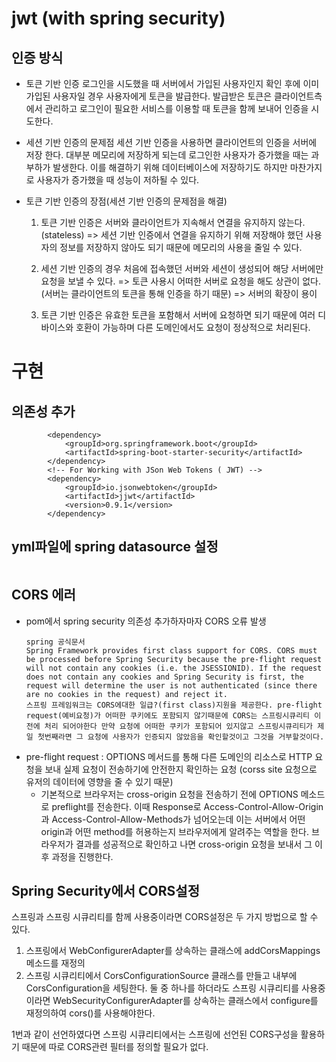 # jwt (with spring security)

## 인증 방식

- 토큰 기반 인증
로그인을 시도했을 때 서버에서 가입된 사용자인지 확인 후에 이미 가입된 사용자일 경우 사용자에게 토큰을 발급한다. 발급받은 토큰은 클라이언트측에서 관리하고 로그인이 필요한 서비스를 이용할 때 토큰을 함께 보내어 인증을 시도한다.

- 세션 기반 인증의 문제점
세션 기반 인증을 사용하면 클라이언트의 인증을 서버에 저장 한다. 대부분 메모리에 저장하게 되는데 로그인한 사용자가 증가했을 때는 과부하가 발생한다. 이를 해결하기 위해 데이터베이스에 저장하기도 하지만 마찬가지로 사용자가 증가했을 때 성능이 저하될 수 있다.

- 토큰 기반 인증의 장점(세션 기반 인증의 문제점을 해결)  
	1. 토큰 기반 인증은 서버와 클라이언트가 지속해서 연결을 유지하지 않는다.(stateless)
	=> 세션 기반 인증에서 연결을 유지하기 위해 저장해야 했던 사용자의 정보를 저장하지 않아도 되기 때문에 메모리의 사용을 줄일 수 있다.  
	
	2. 세션 기반 인증의 경우 처음에 접속했던 서버와 세션이 생성되어 해당 서버에만 요청을 보낼 수 있다. 
	=> 토큰 사용시 어떠한 서버로 요청을 해도 상관이 없다.(서버는 클라이언트의 토큰을 통해 인증을 하기 때문) 
	=> 서버의 확장이 용이

	3. 토큰 기반 인증은 유효한 토큰을 포함해서 서버에 요청하면 되기 때문에 여러 디바이스와 호환이 가능하며 다른 도메인에서도 요청이 정상적으로 처리된다.

# 구현

## 의존성 추가  
```
        <dependency>
            <groupId>org.springframework.boot</groupId>
            <artifactId>spring-boot-starter-security</artifactId>
        </dependency>
        <!-- For Working with JSon Web Tokens ( JWT) -->
      	<dependency>
            <groupId>io.jsonwebtoken</groupId>
            <artifactId>jjwt</artifactId>
            <version>0.9.1</version>
      	</dependency>
```
## yml파일에 spring datasource 설정
```
```

## CORS 에러
- pom에서 spring security 의존성 추가하자마자 CORS 오류 발생
	```
	spring 공식문서  
	Spring Framework provides first class support for CORS. CORS must be processed before Spring Security because the pre-flight request will not contain any cookies (i.e. the JSESSIONID). If the request does not contain any cookies and Spring Security is first, the request will determine the user is not authenticated (since there are no cookies in the request) and reject it.
	스프링 프레임워크는 CORS에대한 일급?(first class)지원을 제공한다. pre-flight request(예비요청)가 어떠한 쿠키에도 포함되지 않기때문에 CORS는 스프링시큐리티 이전에 처리 되어야한다 만약 요청에 어떠한 쿠키가 포함되어 있지않고 스프링시큐리티가 제일 첫번째라면 그 요청에 사용자가 인증되지 않았음을 확인할것이고 그것을 거부할것이다.
	```
- pre-flight request : OPTIONS 메서드를 통해 다른 도메인의 리소스로 HTTP 요청을 보내 실제 요청이 전송하기에 안전한지 확인하는 요청 (corss site 요청으로 유저의 데이터에 영향을 줄 수 있기 때문)
	* 기본적으로 브라우저는 cross-origin 요청을 전송하기 전에 OPTIONS 메소드로 preflight를 전송한다.
이때 Response로 Access-Control-Allow-Origin과 Access-Control-Allow-Methods가 넘어오는데 이는 서버에서 어떤 origin과 어떤 method를 허용하는지 브라우저에게 알려주는 역할을 한다.
브라우저가 결과를 성공적으로 확인하고 나면 cross-origin 요청을 보내서 그 이후 과정을 진행한다.
	
	
	
## Spring Security에서 CORS설정
스프링과 스프링 시큐리티를 함께 사용중이라면 CORS설정은 두 가지 방법으로 할 수 있다.
1. 스프링에서 WebConfigurerAdapter를 상속하는 클래스에 addCorsMappings메소드를 재정의
2. 스프링 시큐리티에서 CorsConfigurationSource 클래스를 만들고 내부에 CorsConfiguration을 세팅한다.
둘 중 하나를 하더라도 스프링 시큐리티를 사용중이라면 WebSecurityConfigurerAdapter를 상속하는 클래스에서 configure를 재정의하여 cors()를 사용해야한다.

1번과 같이 선언하였다면 스프링 시큐리티에서는 스프링에 선언된 CORS구성을 활용하기 때문에 따로 CORS관련 필터를 정의할 필요가 없다.
